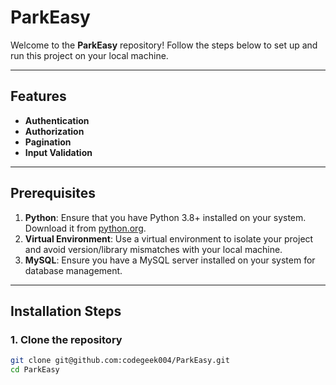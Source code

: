 # **ParkEasy**

Welcome to the **ParkEasy** repository! Follow the steps below to set up and run this project on your local machine.

---

## **Features**
- **Authentication**  
- **Authorization**  
- **Pagination**  
- **Input Validation**  

---

## **Prerequisites**

1. **Python**: Ensure that you have Python 3.8+ installed on your system. Download it from [python.org](https://www.python.org).  
2. **Virtual Environment**: Use a virtual environment to isolate your project and avoid version/library mismatches with your local machine.  
3. **MySQL**: Ensure you have a MySQL server installed on your system for database management.

---

## **Installation Steps**

### **1. Clone the repository**
```bash
git clone git@github.com:codegeek004/ParkEasy.git
cd ParkEasy

